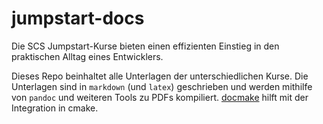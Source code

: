 jumpstart-docs
==============

Die SCS Jumpstart-Kurse bieten einen effizienten Einstieg in den praktischen Alltag eines Entwicklers.

Dieses Repo beinhaltet alle Unterlagen der unterschiedlichen Kurse.
Die Unterlagen sind in `markdown` (und `latex`) geschrieben
und werden mithilfe von `pandoc` und weiteren Tools zu PDFs kompiliert.
[docmake](https://github.com/langchr86/docmake) hilft mit der Integration in cmake.
